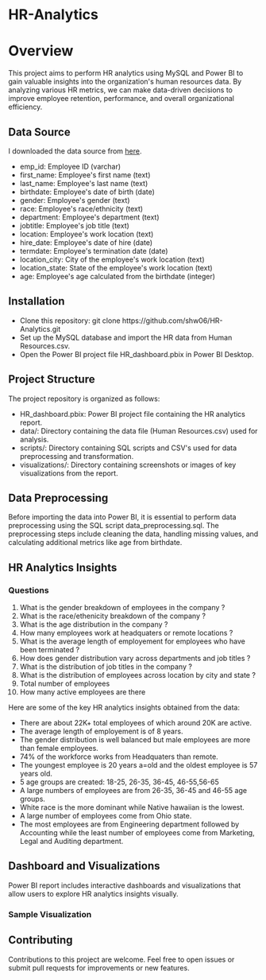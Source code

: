 # HR-Analytics

<h1>Overview</h1>
<p>This project aims to perform HR analytics using MySQL and Power BI to gain valuable insights into the organization's human resources data. By analyzing various HR metrics, we can make data-driven decisions to improve employee retention, performance, and overall organizational efficiency.</p>

<h2>Data Source</h2>

I downloaded the data source from <a href="https://github.com/abhishek201294/HR-analytics-Dashboard/blob/main/Human%20Resources.csv">here</a>.
    <ul>
        <li>emp_id: Employee ID (varchar)</li>
        <li>first_name: Employee's first name (text)</li>
        <li>last_name: Employee's last name (text)</li>
        <li>birthdate: Employee's date of birth (date)</li>
        <li>gender: Employee's gender (text)</li>
        <li>race: Employee's race/ethnicity (text)</li>
        <li>department: Employee's department (text)</li>
        <li>jobtitle: Employee's job title (text)</li>
        <li>location: Employee's work location (text)</li>
        <li>hire_date: Employee's date of hire (date)</li>
        <li>termdate: Employee's termination date (date)</li>
        <li>location_city: City of the employee's work location (text)</li>
        <li>location_state: State of the employee's work location (text)</li>
        <li>age: Employee's age calculated from the birthdate (integer)</li>
    </ul>

<h2>Installation</h2>
    <ul>
        <li>Clone this repository: git clone https://github.com/shw06/HR-Analytics.git</li>
        <li>Set up the MySQL database and import the HR data from Human Resources.csv.</li>
        <li>Open the Power BI project file HR_dashboard.pbix in Power BI Desktop.</li>
    </ul>

<h2>Project Structure</h2>
    <p>The project repository is organized as follows:</p>
    <ul>
        <li>HR_dashboard.pbix: Power BI project file containing the HR analytics report.</li>
        <li>data/: Directory containing the data file (Human Resources.csv) used for analysis.</li>
        <li>scripts/: Directory containing SQL scripts and CSV's used for data preprocessing and transformation.</li>
        <li>visualizations/: Directory containing screenshots or images of key visualizations from the report.</li>
    </ul>

<h2>Data Preprocessing</h2>
    <p>Before importing the data into Power BI, it is essential to perform data preprocessing using the SQL script data_preprocessing.sql. 
        The preprocessing steps include cleaning the data, handling missing values, and calculating additional metrics like age from birthdate.</p>

<h2>HR Analytics Insights</h2>
<h3>Questions</h3>
    <ol>
        <li>What is the gender breakdown of employees in the company ?</li>
        <li>What is the race/ethenicity breakdown of the company ?</li>
        <li>What is the age distribution in the company ?</li>
        <li>How many employees work at headquaters or remote locations ?</li>
        <li>What is the average length of employement for employees who have been terminated ?</li>
        <li>How does gender distribution vary across departments and job titles ?</li>
        <li>What is the distribution of job titles in the company ?</li>
        <li>What is the distribution of employees across location by city and state ?</li>
        <li>Total number of employees</li>
        <li>How many active employees are there</li>
    </ol>


Here are some of the key HR analytics insights obtained from the data:

<ul>
    <li>There are about 22K+ total employees of which around 20K are active.</li>
    <li>The average length of employement is of 8 years.</li>
    <li>The gender distribution is well balanced but male employees are more than female employees.</li>
    <li>74% of the workforce works from Headquaters than remote.</li>
    <li>The youngest employee is 20 years a=old and the oldest employee is 57 years old.</li>
    <li>5 age groups are created: 18-25, 26-35, 36-45, 46-55,56-65</li>
    <li>A large numbers of employees are from 26-35, 36-45 and 46-55 age groups.</li>
    <li>White race is the more dominant while Native hawaiian is the lowest.</li>
    <li>A large number of employees come from Ohio state.</li>
    <li>The most employees are from Engineering department followed by Accounting while 
        the least number of employees come from Marketing, Legal and Auditing department.</li>
</ul>
        

        
<h2>Dashboard and Visualizations</h2>
    <p>Power BI report includes interactive dashboards and visualizations that allow users to explore HR analytics insights visually.</p> 
        
<h3>Sample Visualization</h3>  
        
<h2>Contributing</h2>
    <p>Contributions to this project are welcome. Feel free to open issues or submit pull requests for improvements or new features.</p>
        
